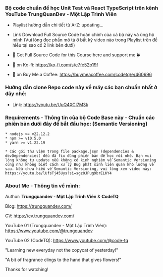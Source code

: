 ### Bộ code chuẩn để học Unit Test và React TypeScript trên kênh YouTube TrungQuanDev - Một Lập Trình Viên

- Playlist hướng dẫn chi tiết từ A-Z: updating...

- Link Download Full Source Code hoàn chỉnh của cả bộ này và ủng hộ mình (Vui lòng đọc phần mô tả ở bất kỳ video nào trong Playlist trên để hiểu tại sao có 2 link bên dưới)

- 🤝 Get Full Source Code for this Course here and support me 🍀

- 🎁 on Ko-fi: https://ko-fi.com/s/e7fe52b19f

- 🎁 on Buy Me a Coffee: https://buymeacoffee.com/codetq/e/460696

### Hướng dẫn clone Repo code này về máy các bạn chuẩn nhất ở đây nhé:

- Link: https://youtu.be/UuQ4XCI7M3k

### Requirements - Thông tin của bộ Code Base này - Chuẩn các phiên bản dưới đây để bắt đầu học: (Semantic Versioning)

```
* nodejs >= v22.12.2
* npm >= v10.5.0
* yarn >= v1.22.19

* Các gói thư viện trong file package.json (dependencies & devDependencies) đều đã fix đúng phiên bản để học rồi nhé. Bạn vui lòng không tự update nếu không có kinh nghiệm về Semantic Versioning cũng như không biết cách xử lý Bug phát sinh liên quan khó lường về sau. Nếu chưa hiểu về Semantic Versioning, vui lòng xem video này: https://youtu.be/lUfsTj45Uys?si=sgz0JPug9brELKY4
```

### About Me - Thông tin về mình:

Author: **Trungquandev - Một Lập Trình Viên** & **CodeTQ**

Blog: https://trungquandev.com/

CV: https://cv.trungquandev.com/

YouTube 01 (Trungquandev - Một Lập Trình Viên): https://www.youtube.com/@trungquandev

YouTube 02 (CodeTQ): https://www.youtube.com/@code-tq

"Learning new everyday not the copycat of yesterday!"

"A bit of fragrance clings to the hand that gives flowers!"

Thanks for watching!
